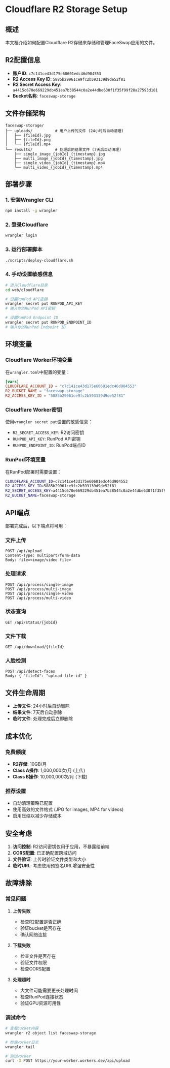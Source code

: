 # Cloudflare R2 Storage Setup

## 概述

本文档介绍如何配置Cloudflare R2存储来存储和管理FaceSwap应用的文件。

## R2配置信息

- **账户ID**: `c7c141ce43d175e60601edc46d904553`
- **R2 Access Key ID**: `5885b29961ce9fc2b593139d9de52f81`
- **R2 Secret Access Key**: `a4415c670e669229db451ea7b38544c0a2e44dbe630f1f35f99f28a27593d181`
- **Bucket名称**: `faceswap-storage`

## 文件存储架构

```
faceswap-storage/
├── uploads/          # 用户上传的文件 (24小时后自动清理)
│   ├── {fileId}.jpg
│   ├── {fileId}.png
│   └── {fileId}.mp4
└── results/          # 处理后的结果文件 (7天后自动清理)
    ├── single_image_{jobId}_{timestamp}.jpg
    ├── multi_image_{jobId}_{timestamp}.jpg
    ├── single_video_{jobId}_{timestamp}.mp4
    └── multi_video_{jobId}_{timestamp}.mp4
```

## 部署步骤

### 1. 安装Wrangler CLI

```bash
npm install -g wrangler
```

### 2. 登录Cloudflare

```bash
wrangler login
```

### 3. 运行部署脚本

```bash
./scripts/deploy-cloudflare.sh
```

### 4. 手动设置敏感信息

```bash
# 进入Cloudflare目录
cd web/cloudflare

# 设置RunPod API密钥
wrangler secret put RUNPOD_API_KEY
# 输入你的RunPod API密钥

# 设置RunPod Endpoint ID
wrangler secret put RUNPOD_ENDPOINT_ID
# 输入你的RunPod Endpoint ID
```

## 环境变量

### Cloudflare Worker环境变量

在`wrangler.toml`中配置的变量：

```toml
[vars]
CLOUDFLARE_ACCOUNT_ID = "c7c141ce43d175e60601edc46d904553"
R2_BUCKET_NAME = "faceswap-storage"
R2_ACCESS_KEY_ID = "5885b29961ce9fc2b593139d9de52f81"
```

### Cloudflare Worker密钥

使用`wrangler secret put`设置的敏感信息：

- `R2_SECRET_ACCESS_KEY`: R2访问密钥
- `RUNPOD_API_KEY`: RunPod API密钥
- `RUNPOD_ENDPOINT_ID`: RunPod端点ID

### RunPod环境变量

在RunPod部署时需要设置：

```bash
CLOUDFLARE_ACCOUNT_ID=c7c141ce43d175e60601edc46d904553
R2_ACCESS_KEY_ID=5885b29961ce9fc2b593139d9de52f81
R2_SECRET_ACCESS_KEY=a4415c670e669229db451ea7b38544c0a2e44dbe630f1f35f99f28a27593d181
R2_BUCKET_NAME=faceswap-storage
```

## API端点

部署完成后，以下端点将可用：

### 文件上传
```
POST /api/upload
Content-Type: multipart/form-data
Body: file=<image/video file>
```

### 处理请求
```
POST /api/process/single-image
POST /api/process/multi-image
POST /api/process/single-video
POST /api/process/multi-video
```

### 状态查询
```
GET /api/status/{jobId}
```

### 文件下载
```
GET /api/download/{fileId}
```

### 人脸检测
```
POST /api/detect-faces
Body: { "fileId": "upload-file-id" }
```

## 文件生命周期

- **上传文件**: 24小时后自动删除
- **结果文件**: 7天后自动删除
- **临时文件**: 处理完成后立即删除

## 成本优化

### 免费额度
- **R2存储**: 10GB/月
- **Class A操作**: 1,000,000次/月 (上传)
- **Class B操作**: 10,000,000次/月 (下载)

### 推荐设置
- 自动清理策略已配置
- 使用高效的文件格式 (JPG for images, MP4 for videos)
- 启用压缩以减少存储成本

## 安全考虑

1. **访问控制**: R2访问密钥仅用于应用，不暴露给前端
2. **CORS配置**: 已正确配置跨域访问
3. **文件验证**: 上传时验证文件类型和大小
4. **临时URL**: 考虑使用预签名URL增强安全性

## 故障排除

### 常见问题

1. **上传失败**
   - 检查R2配置是否正确
   - 验证bucket是否存在
   - 确认网络连接

2. **下载失败**
   - 检查文件是否存在
   - 验证文件权限
   - 检查CORS配置

3. **处理超时**
   - 大文件可能需要更长处理时间
   - 检查RunPod连接状态
   - 验证GPU资源可用性

### 调试命令

```bash
# 查看bucket内容
wrangler r2 object list faceswap-storage

# 检查worker日志
wrangler tail

# 测试worker
curl -X POST https://your-worker.workers.dev/api/upload
``` 